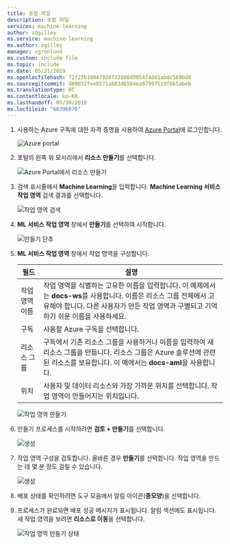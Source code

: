 ```yaml
---
title: 포함 파일
description: 포함 파일
services: machine-learning
author: sdgilley
ms.service: machine-learning
ms.author: sgilley
manager: cgronlund
ms.custom: include file
ms.topic: include
ms.date: 05/21/2019
ms.openlocfilehash: 72f23b10047928f32886d9054f4dd1abdc569bd8
ms.sourcegitcommit: d89032fee8571a683d6584ea87997519f6b5abeb
ms.translationtype: HT
ms.contentlocale: ko-KR
ms.lasthandoff: 05/30/2019
ms.locfileid: "66396870"
---
```

1. 사용하는 Azure 구독에 대한 자격 증명을 사용하여 [Azure Portal](https://portal.azure.com/)에 로그인합니다. 

   ![Azure portal](./media/aml-create-in-portal/portal-dashboard-05-2019.png)

1. 포털의 왼쪽 위 모서리에서 **리소스 만들기**를 선택합니다.

   ![Azure Portal에서 리소스 만들기](./media/aml-create-in-portal/portal-create-a-resource-05-2019.png)

1. 검색 표시줄에서 **Machine Learning**을 입력합니다. **Machine Learning 서비스 작업 영역** 검색 결과를 선택합니다.

   ![작업 영역 검색](./media/aml-create-in-portal/allservices-search-05-2019.png)

1. **ML 서비스 작업 영역** 창에서 **만들기**를 선택하여 시작합니다.

    ![만들기 단추](./media/aml-create-in-portal/portal-create-button-05-2019.png)

1. **ML 서비스 작업 영역** 창에서 작업 영역을 구성합니다.

   필드|설명
   ---|---
   작업 영역 이름 |작업 영역을 식별하는 고유한 이름을 입력합니다. 이 예제에서는 **docs-ws**를 사용합니다. 이름은 리소스 그룹 전체에서 고유해야 합니다. 다른 사용자가 만든 작업 영역과 구별되고 기억하기 쉬운 이름을 사용하세요.  
   구독 |사용할 Azure 구독을 선택합니다.
   리소스 그룹 | 구독에서 기존 리소스 그룹을 사용하거나 이름을 입력하여 새 리소스 그룹을 만듭니다. 리소스 그룹은 Azure 솔루션에 관련된 리소스를 보유합니다. 이 예에서는 **docs-aml**을 사용합니다. 
   위치 | 사용자 및 데이터 리소스와 가장 가까운 위치를 선택합니다. 작업 영역이 만들어지는 위치입니다.

   ![작업 영역 만들기](./media/aml-create-in-portal/workspace-create-main-tab-05-2019.png)

1. 만들기 프로세스를 시작하려면 **검토 + 만들기**를 선택합니다.

    ![생성](./media/aml-create-in-portal/workspace-create-main-review-button-05-2019.png)

1. 작업 영역 구성을 검토합니다. 올바른 경우 **만들기**를 선택합니다. 작업 영역을 만드는 데 몇 분 정도 걸릴 수 있습니다.

    ![생성](./media/aml-create-in-portal/workspace-create-review-tab-05-2019.png)

1. 배포 상태를 확인하려면 도구 모음에서 알림 아이콘(**종모양**)을 선택합니다.

1. 프로세스가 완료되면 배포 성공 메시지가 표시됩니다. 알림 섹션에도 표시됩니다. 새 작업 영역을 보려면 **리소스로 이동**을 선택합니다.

   ![작업 영역 만들기 상태](./media/aml-create-in-portal/notifications-05-2019.png)
